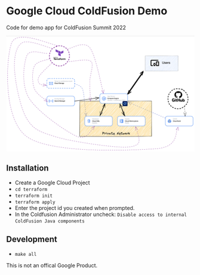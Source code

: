 # Google Cloud ColdFusion Demo

Code for demo app for ColdFusion Summit 2022

![ColdFusion Demo architecture](/architecture.png)

## Installation

* Create a Google Cloud Project
* `cd terraform`
* `terraform init`
* `terraform apply`
* Enter the project id you created when prompted.
* In the Coldfusion Administrator uncheck: `Disable access to internal ColdFusion Java components`

## Development

* `make all`



This is not an offical Google Product. 